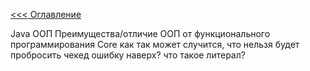 [<<< Оглавление](README.md)

Java
ООП
Преимущества/отличие ООП от функционального программирования
Core
как так может случится, что нельзя будет пробросить чекед ошибку наверх?
что такое литерал?
